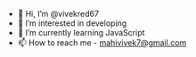 - 👋 Hi, I’m @vivekred67
- 👀 I’m interested in developing
- 🌱 I’m currently learning JavaScript
- 📫 How to reach me - mahivivek7@gmail.com

<!---
vivekred67/vivekred67 is a ✨ special ✨ repository because its `README.md` (this file) appears on your GitHub profile.
You can click the Preview link to take a look at your changes.
--->
